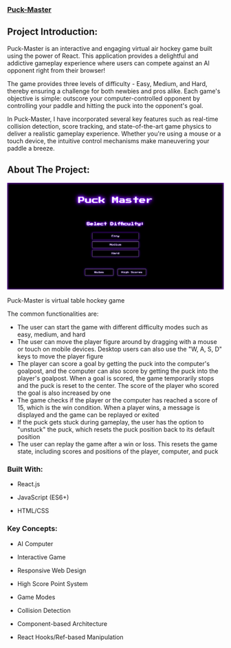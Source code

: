 ### **[Puck-Master](https://puck-master.vercel.app/)**

## **Project Introduction:**

Puck-Master is an interactive and engaging virtual air hockey game built using the power of React. This application provides a delightful and addictive gameplay experience where users can compete against an AI opponent right from their browser!

The game provides three levels of difficulty - Easy, Medium, and Hard, thereby ensuring a challenge for both newbies and pros alike. Each game's objective is simple: outscore your computer-controlled opponent by controlling your paddle and hitting the puck into the opponent's goal.

In Puck-Master, I have incorporated several key features such as real-time collision detection, score tracking, and state-of-the-art game physics to deliver a realistic gameplay experience. Whether you're using a mouse or a touch device, the intuitive control mechanisms make maneuvering your paddle a breeze.


## **About The Project:**

![An image of the home screen of the Puck-Master application](./public/images/puckMasterScreenShot.png)

Puck-Master is virtual table hockey game


The common functionalities are:

- The user can start the game with different difficulty modes such as easy, medium, and hard
- The user can move the player figure around by dragging with a mouse or touch on mobile devices. Desktop users can also use the "W, A, S, D" keys to move the player figure
- The player can score a goal by getting the puck into the computer's goalpost, and the computer can also score by getting the puck into the player's goalpost. When a goal is scored, the game temporarily stops and the puck is reset to the center. The score of the player who scored the goal is also increased by one
- The game checks if the player or the computer has reached a score of 15, which is the win condition. When a player wins, a message is displayed and the game can be replayed or exited
- If the puck gets stuck during gameplay, the user has the option to "unstuck" the puck, which resets the puck position back to its default position
- The user can replay the game after a win or loss. This resets the game state, including scores and positions of the player, computer, and puck


### **Built With:**

- React.js

- JavaScript (ES6+)

- HTML/CSS

### **Key Concepts:**

- AI Computer

- Interactive Game

- Responsive Web Design

- High Score Point System

- Game Modes

- Collision Detection

- Component-based Architecture

- React Hooks/Ref-based Manipulation
